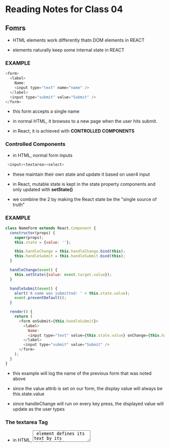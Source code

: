 # Reading Notes for Class 04

## Fomrs

- HTML elements work differently thatn DOM elements in REACT

- elements naturally keep some internal state in REACT

### EXAMPLE 

```js
<form>
  <label>
    Name:
    <input type="text" name="name" />
  </label>
  <input type="submit" value="Submit" />
</form>
```

- this form accepts a single name

- in normal HTML, it browses to a new page when the user hits submit.

- in React, it is achieved with **CONTROLLED COMPONENTS**

### Controlled Components

- in HTML, normal form inputs

 ```js
  <input><textarea><select>
  ```

- these maintain their own state and update it based on user4 input

- in React, mutable state is kept in the state property components and only updated with **setState()**

- we combine the 2 by making the React state be the "single source of truth"

### EXAMPLE

```js
class NameForm extends React.Component {
  constructor(props) {
    super(props);
    this.state = {value: ''};

    this.handleChange = this.handleChange.bind(this);
    this.handleSubmit = this.handleSubmit.bind(this);
  }

  handleChange(event) {
    this.setState({value: event.target.value});
  }

  handleSubmit(event) {
    alert('A name was submitted: ' + this.state.value);
    event.preventDefault();
  }

  render() {
    return (
      <form onSubmit={this.handleSubmit}>
        <label>
          Name:
          <input type="text" value={this.state.value} onChange={this.handleChange} />
        </label>
        <input type="submit" value="Submit" />
      </form>
    );
  }
}
```

- this example will log the name of the previous form that was noted above

- since the value attrib is set on our form, the display value will always be this.state.value

- since handleChange will run on every key press, the displayed value will update as the user types

### The textarea Tag

- in HTML, <textarea> element defines its text by its children

```js
<textarea>
  Hello there, this is some text in a text area
</textarea>
```

- in REACT it uses a value attribute instead

- a form that uses <textaread> can be written very similary to a form that uses a single line input

```js
class EssayForm extends React.Component {
  constructor(props) {
    super(props);
    this.state = {
      value: 'Please write an essay about your favorite DOM element.'
    };

    this.handleChange = this.handleChange.bind(this);
    this.handleSubmit = this.handleSubmit.bind(this);
  }

  handleChange(event) {
    this.setState({value: event.target.value});
  }

  handleSubmit(event) {
    alert('An essay was submitted: ' + this.state.value);
    event.preventDefault();
  }

  render() {
    return (
      <form onSubmit={this.handleSubmit}>
        <label>
          Essay:
          <textarea value={this.state.value} onChange={this.handleChange} />
        </label>
        <input type="submit" value="Submit" />
      </form>
    );
  }
}
```

- this.stat.value is initialized in the constructor, so the text area starts off with some text

### The Select Tag

- in html <select> creats a drop down list

```js
<select>
  <option value="grapefruit">Grapefruit</option>
  <option value="lime">Lime</option>
  <option selected value="coconut">Coconut</option>
  <option value="mango">Mango</option>
</select>
```

- in React, instead of using selected value, uses a value attribute on the root select tag

```js
class FlavorForm extends React.Component {
  constructor(props) {
    super(props);
    this.state = {value: 'coconut'};

    this.handleChange = this.handleChange.bind(this);
    this.handleSubmit = this.handleSubmit.bind(this);
  }

  handleChange(event) {
    this.setState({value: event.target.value});
  }

  handleSubmit(event) {
    alert('Your favorite flavor is: ' + this.state.value);
    event.preventDefault();
  }

  render() {
    return (
      <form onSubmit={this.handleSubmit}>
        <label>
          Pick your favorite flavor:
          <select value={this.state.value} onChange={this.handleChange}>
            <option value="grapefruit">Grapefruit</option>
            <option value="lime">Lime</option>
            <option value="coconut">Coconut</option>
            <option value="mango">Mango</option>
          </select>
        </label>
        <input type="submit" value="Submit" />
      </form>
    );
  }
}
```

- makes it so <input type = "text">, <textarea>, and <select> all work similarly.

- each accepts a value attribute that you can use for a controlled pair

### The File Input Tag

- in HTML, using <input type="file"> lets the user choose one or more files from their device to be uploaded to a server or manipulated by js

- is a read-only value

- an **uncontrolled** component in React

### Handling Multiple Inputs

- when you need to handle multiple controlled input elements, you can add a **name** attribute to each element

- can choose what function to use based off of the name

```js
event.target.name
```

### Controlled Input Null Value

- specifying the value prop on a controlled component = prevent user from changing the input unless you desire so

- if value is specified, but the input is still editable, you may have accidently set value to undefined or null

### Alternatives to controlled components

- you may want to use uncontrolled components because you need to write an event handler for every way your data changes along the pipeline

## React Bootsrap, Forms

- this seems so much easier than inputing all of this data on my own.

[Return!](/class301main.md)
